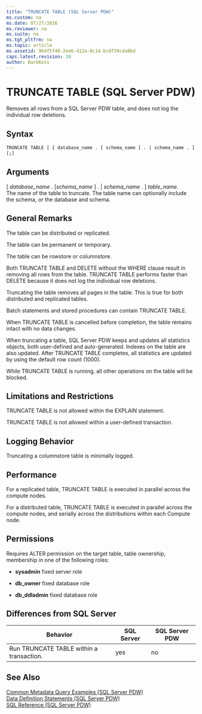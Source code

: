 ```yaml
---
title: "TRUNCATE TABLE (SQL Server PDW)"
ms.custom: na
ms.date: 07/27/2016
ms.reviewer: na
ms.suite: na
ms.tgt_pltfrm: na
ms.topic: article
ms.assetid: 964f5740-2ee6-412a-8c14-bcdf39cda8bd
caps.latest.revision: 10
author: BarbKess
---
```

# TRUNCATE TABLE (SQL Server PDW)
Removes all rows from a SQL Server PDW table, and does not log the individual row deletions.  
  
## Syntax  
  
```vb  
TRUNCATE TABLE [ { database_name . [ schema_name ] . | schema_name . ] table_name  
[;]  
```  
  
## Arguments  
[ *database_name* . [*schema_name* ] . | *schema_name* . ] *table_name*.  
The name of the table to truncate. The table name can optionally include the schema, or the database and schema.  
  
## General Remarks  
The table can be distributed or replicated.  
  
The table can be permanent or temporary.  
  
The table can be rowstore or columnstore.  
  
Both TRUNCATE TABLE and DELETE without the WHERE clause result in removing all rows from the table. TRUNCATE TABLE performs faster than DELETE because it does not log the individual row deletions.  
  
Truncating the table removes all pages in the table. This is true for both distributed and replicated tables.  
  
Batch statements and stored procedures can contain TRUNCATE TABLE.  
  
When TRUNCATE TABLE is cancelled before completion, the table remains intact with no data changes.  
  
When truncating a table, SQL Server PDW keeps and updates all statistics objects, both user-defined and auto-generated. Indexes on the table are also updated. After TRUNCATE TABLE completes, all statistics are updated by using the default row count (1000).  
  
While TRUNCATE TABLE is running, all other operations on the table will be blocked.  
  
## Limitations and Restrictions  
TRUNCATE TABLE is not allowed within the EXPLAIN statement.  
  
TRUNCATE TABLE is not allowed within a user-defined transaction.  
  
## Logging Behavior  
Truncating a columnstore table is minimally logged.  
  
## Performance  
For a replicated table, TRUNCATE TABLE is executed in parallel across the compute nodes.  
  
For a distributed table, TRUNCATE TABLE is executed in parallel across the compute nodes, and serially across the distributions within each Compute node.  
  
## Permissions  
Requires ALTER permission on the target table, table ownership, membership in one of the following roles:  
  
-   **sysadmin** fixed server role  
  
-   **db_owner** fixed database role  
  
-   **db_ddladmin** fixed database role  
  
## Differences from SQL Server  
  
|Behavior|SQL Server|SQL Server PDW|  
|------------|-------------------------------------------------------|-----------------------------------------|  
|Run TRUNCATE TABLE within a transaction.|yes|no|  
  
## See Also  
[Common Metadata Query Examples &#40;SQL Server PDW&#41;](../../mpp/sqlpdw/common-metadata-query-examples-sql-server-pdw.md)  
[Data Definition Statements &#40;SQL Server PDW&#41;](../../mpp/sqlpdw/data-definition-statements-sql-server-pdw.md)  
[SQL Reference &#40;SQL Server PDW&#41;](../../mpp/sqlpdw/sql-reference-sql-server-pdw.md)  
  
